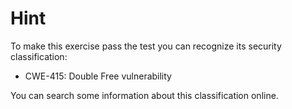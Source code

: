 # Hint

To make this exercise pass the test you can recognize its security classification:

- CWE-415:  Double Free vulnerability

You can search some information about this classification online.
